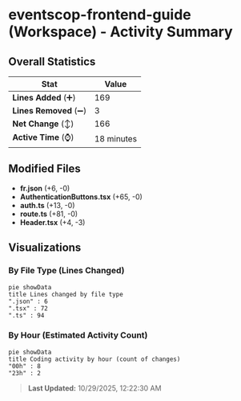 # eventscop-frontend-guide (Workspace) - Activity Summary 

## Overall Statistics

| Stat                   | Value                                                             |
| ---------------------- | ----------------------------------------------------------------- |
| **Lines Added** (➕)   | 169                                          |
| **Lines Removed** (➖) | 3                                        |
| **Net Change** (↕)    | 166                |
| **Active Time** (⌚)   | 18 minutes |


## Modified Files
- **fr.json** (+6, -0)
- **AuthenticationButtons.tsx** (+65, -0)
- **auth.ts** (+13, -0)
- **route.ts** (+81, -0)
- **Header.tsx** (+4, -3)

## Visualizations

### By File Type (Lines Changed)

```mermaid
pie showData
title Lines changed by file type
".json" : 6
".tsx" : 72
".ts" : 94
```

### By Hour (Estimated Activity Count)

```mermaid
pie showData
title Coding activity by hour (count of changes)
"00h" : 8
"23h" : 2
```


> **Last Updated:** 10/29/2025, 12:22:30 AM